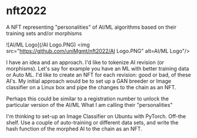 # nft2022
A NFT representing "personalities" of AI/ML algorithms based on their training sets and/or morphisms

![AI/ML Logo](/AI Logo.PNG)
<img src="https://github.com/uniMgmt/nft2022/AI Logo.PNG" alt=AI/ML Logo"/>


I have an idea and an approach. I'd like to tokenize AI revision (or morphisms).  Let's say for example you have an ML with better training data or Auto ML.  I'd like to create an NFT for each revision: good or bad, of these AI's.  My initial approach would be to set up a GAN breeder or Image classifier on a Linux box and pipe the changes to the chain as an NFT. 

Perhaps this could be similar to a registration number to unlock the particular version of the AI/ML  What I am calling their "personalities"

I'm thinking to set-up an Image Classifier on Ubuntu with PyTorch.  Off-the shelf.  Use a couple of auto-training or different data sets, and write the hash function of the morphed AI to the chain as an NFT.
